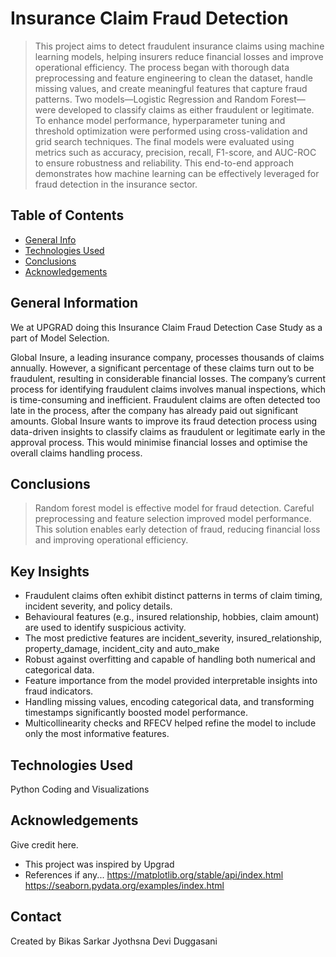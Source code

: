 # Insurance Claim Fraud Detection
> This project aims to detect fraudulent insurance claims using machine learning models, helping insurers reduce financial losses and improve operational efficiency. The process began with thorough data preprocessing and feature engineering to clean the dataset, handle missing values, and create meaningful features that capture fraud patterns. Two models—Logistic Regression and Random Forest—were developed to classify claims as either fraudulent or legitimate. To enhance model performance, hyperparameter tuning and threshold optimization were performed using cross-validation and grid search techniques. The final models were evaluated using metrics such as accuracy, precision, recall, F1-score, and AUC-ROC to ensure robustness and reliability. This end-to-end approach demonstrates how machine learning can be effectively leveraged for fraud detection in the insurance sector.

## Table of Contents
* [General Info](#general-information)
* [Technologies Used](#technologies-used)
* [Conclusions](#conclusions)
* [Acknowledgements](#acknowledgements)

## General Information
We at UPGRAD doing this Insurance Claim Fraud Detection Case Study as a part of Model Selection. 

Global Insure, a leading insurance company, processes thousands of claims annually. However, a significant percentage of these claims turn out to be fraudulent, resulting in considerable financial losses. The company’s current process for identifying fraudulent claims involves manual inspections, which is time-consuming and inefficient. Fraudulent claims are often detected too late in the process, after the company has already paid out significant amounts. Global Insure wants to improve its fraud detection process using data-driven insights to classify claims as fraudulent or legitimate early in the approval process. This would minimise financial losses and optimise the overall claims handling process.

## Conclusions
> Random forest model is effective model for fraud detection. Careful preprocessing and feature selection improved model performance. This solution enables early detection of fraud, reducing financial loss and improving operational efficiency.

## Key Insights
* Fraudulent claims often exhibit distinct patterns in terms of claim timing, incident severity, and policy details.
* Behavioural features (e.g., insured relationship, hobbies, claim amount) are used to identify suspicious activity.
* The most predictive features are incident_severity, insured_relationship, property_damage, incident_city and auto_make
* Robust against overfitting and capable of handling both numerical and categorical data.
* Feature importance from the model provided interpretable insights into fraud indicators.
* Handling missing values, encoding categorical data, and transforming timestamps significantly boosted model performance.
* Multicollinearity checks and RFECV helped refine the model to include only the most informative features.

## Technologies Used
  Python Coding and Visualizations


## Acknowledgements
Give credit here.
- This project was inspired by Upgrad 
- References if any...
    https://matplotlib.org/stable/api/index.html
    https://seaborn.pydata.org/examples/index.html



## Contact
Created by 
      Bikas Sarkar
      Jyothsna Devi Duggasani



<!-- Optional -->
<!-- ## License -->
<!-- This project is open source and available under the [... License](). -->

<!-- You don't have to include all sections - just the one's relevant to your project -->
